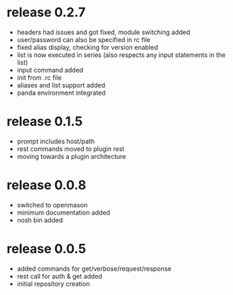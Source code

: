 # release 0.2.7
 * headers had issues and got fixed, module switching added
 * user/password can also be specified in rc file
 * fixed alias display, checking for version enabled
 * list is now executed in series (also respects any input statements in the list)
 * input command added
 * init from .rc file
 * aliases and list support added
 * panda environment integrated

# release 0.1.5
 * prompt includes host/path
 * rest commands moved to plugin rest
 * moving towards a plugin architecture

# release 0.0.8
 * switched to openmason
 * minimum documentation added
 * nosh bin added

# release 0.0.5
 * added commands for get/verbose/request/response
 * rest call for auth & get added
 * initial repository creation
